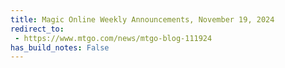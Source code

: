 ```yaml
---
title: Magic Online Weekly Announcements, November 19, 2024
redirect_to:
 - https://www.mtgo.com/news/mtgo-blog-111924
has_build_notes: False
---
```

